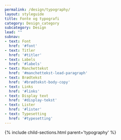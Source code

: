 ```yaml
---
permalink: /design/typography/
layout: styleguide
title: Fonte og typografi
category: Design_category
subcategory: Design
lead: ""
subnav:
- text: Font
  href: '#font'
- text: Titler
  href: '#titler'
- text: Labels
  href: '#labels'
- text: Manchettekst
  href: '#manchettekst-lead-paragraph'
- text: Brødtekst
  href: '#brødtekst-body-copy'
- text: Links
  href: '#links'
- text: Display text
  href: '#display-tekst'
- text: Lister
  href: '#lister'
- text: Typesetting
  href: '#typesetting'
---
```


{% include child-sections.html parent='typography' %}
